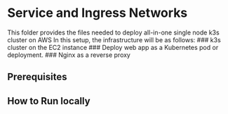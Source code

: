 # Service and Ingress Networks

This folder provides the files needed to deploy all-in-one single node k3s cluster on AWS
In this setup, the infrastructure will be as follows:
    ### k3s cluster on the EC2 instance
    ### Deploy web app as a Kubernetes pod or deployment. 
    ### Nginx as a reverse proxy

## Prerequisites



## How to Run locally


